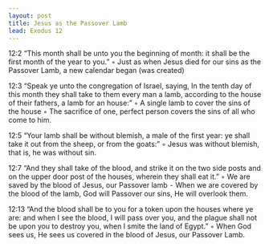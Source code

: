 ```yaml
---
layout: post
title: Jesus as the Passover Lamb
lead: Exodus 12
---
```



12:2 “This month shall be unto you the beginning of month: it shall be the first month of the year to you.” 
	◦	Just as when Jesus died for our sins as the Passover Lamb, a new calendar began (was created)

12:3 “Speak ye unto the congregation of Israel, saying, In the tenth day of this month they shall take to them every man a lamb, according to the house of their fathers, a lamb for an house:”
	◦	A single lamb to cover the sins of the house
	◦	The sacrifice of one, perfect person covers the sins of all who come to him.

12:5 “Your lamb shall be without blemish, a male of the first year: ye shall take it out from the sheep, or from the goats:”
	◦	Jesus was without blemish, that is, he was without sin. 

12:7 “And they shall take of the blood, and strike it on the two side posts and on the upper door post of the houses, wherein they shall eat it.”
	◦	We are saved by the blood of Jesus, our Passover lamb
	⁃	When we are covered by the blood of the lamb, God will Passover our sins, He will overlook them.

12:13 “And the blood shall be to you for a token upon the houses where ye are: and when I see the blood, I will pass over you, and the plague shall not be upon you to destroy you, when I smite the land of Egypt.”
	◦	When God sees us, He sees us covered in the blood of Jesus, our Passover Lamb. 
